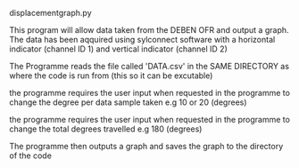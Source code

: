displacementgraph.py

This program will allow data taken from the DEBEN OFR and output a graph. The data has been aqquired using sylconnect software with a horizontal indicator (channel ID 1) and vertical indicator (channel ID 2) 

The Programme reads the file called 'DATA.csv' in the SAME DIRECTORY as where the code is run from (this so it can be excutable)  

the programme requires the user input when requested in the programme to change the degree per data sample taken e.g 10 or 20 (degrees) 

the programme requires the user input when requested in the programme to change the total degrees travelled e.g 180 (degrees) 

The programme then outputs a graph and saves the graph to the directory of the code

